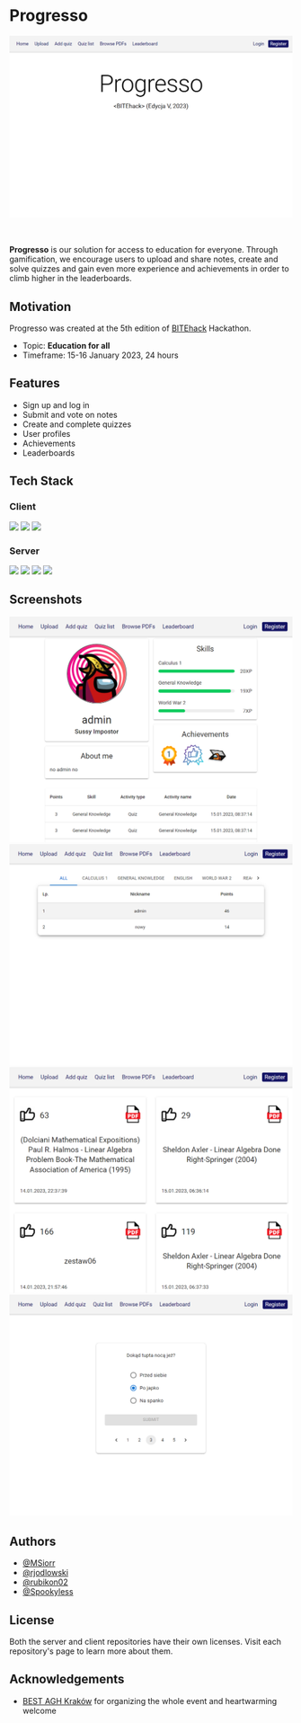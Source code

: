 # Progresso

![splash](./media/splash.png)

</br>

**Progresso** is our solution for access to education for everyone. Through gamification, we encourage users to upload and share notes, create and solve quizzes and gain even more experience and achievements in order to climb higher in the leaderboards.
 
## Motivation
Progresso was created at the 5th edition of [BITEhack](https://bitehack.best.krakow.pl/) Hackathon.

- Topic: **Education for all**
- Timeframe: 15-16 January 2023, 24 hours

## Features

- Sign up and log in
- Submit and vote on notes
- Create and complete quizzes
- User profiles
- Achievements
- Leaderboards

## Tech Stack

### Client
<img src="https://img.shields.io/badge/Typescript-3178C6?logo=TypeScript&logoColor=white&style=for-the-badge"/> <img src="https://img.shields.io/badge/React-20232A?style=for-the-badge&logo=react&logoColor=61DAFB"/> <img src="https://img.shields.io/badge/MUI-007FFF?style=for-the-badge&logo=mui&logoColor=61DAFB"/>

### Server
<img src="https://img.shields.io/badge/Node.js-339933?logo=Node.js&logoColor=white&style=for-the-badge"/> <img src="https://img.shields.io/badge/Express-000000?logo=Express&logoColor=white&style=for-the-badge"/> <img src="https://img.shields.io/badge/MySQL-4479A1?logo=MySQL&logoColor=white&style=for-the-badge"/> <img src="https://img.shields.io/badge/Typescript-3178C6?logo=TypeScript&logoColor=white&style=for-the-badge"/>

## Screenshots

<img src="./media/img1.png">
<img src="./media/img2.png">
<img src="./media/img4.png">
<img src="./media/img6.png">

## Authors

- [@MSiorr](https://github.com/MSiorr)
- [@rjodlowski](https://github.com/rjodlowski)
- [@rubikon02](https://github.com/rubikon02)
- [@Spookyless](https://github.com/Spookyless)

## License

Both the server and client repositories have their own licenses. Visit each repository's page to learn more about them.

## Acknowledgements

 - [BEST AGH Kraków](http://www.best.krakow.pl/) for organizing the whole event and heartwarming welcome
